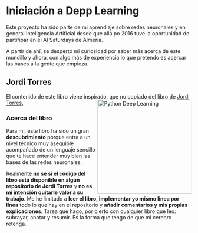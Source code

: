 # **Iniciación a Depp Learning**

Este proyecto ha sido parte de mi aprendizje sobre redes neuronales y en general Inteligencia Artificial desde que allá po 2016 tuve la oportunidad de partifipar en el AI Saturdays de Almería.

A partir de ahí, se despertó mi curiosidad por saber más acerca de este mundillo y ahora, con algo más de experiencia lo que pretendo es acercar las bases a la gente que empieza.

## Jordi Torres

El contenido de este libro viene inspirado, que no copiado del libro de [Jordi Torres](https://torres.ai), <a href="https://www.marcombo.com/python-deep-learning-9788426728289/"><img src="https://www.marcombo.com/wp-content/uploads/2019/12/9788426728289.jpg" alt="Python Deep Learning" height="256px" align="right"></a>

### Acerca del libro

Para mi, este libro ha sido un gran **descubrimiento** porque entra a un nivel técnico muy asequible acompañado de un lenguaje sencillo que te hace entender muy bien las bases de las redes neuronales.

Realmente **no se si el código del libro está disponible en algún repositorio de Jordi Torres** y **no es mi intención quitarle valor a su trabajo**. Me he limitado a **leer el libro, implementar yo mismo linea por línea** todo lo que hay en el repositorio y **añadir comentarios y mis propias explicaciones**. Tarea que hago, por cierto con cualquier libro que leo: subrayar, anotar y resumir. Es la forma que tengo de que mi cerebro retenga.


